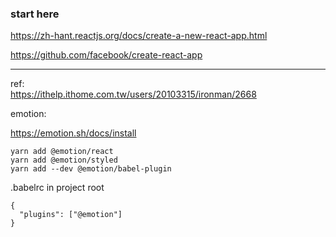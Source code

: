 ### start here

https://zh-hant.reactjs.org/docs/create-a-new-react-app.html  

https://github.com/facebook/create-react-app  

---

ref:  
https://ithelp.ithome.com.tw/users/20103315/ironman/2668


emotion:  

https://emotion.sh/docs/install  

```
yarn add @emotion/react
yarn add @emotion/styled
yarn add --dev @emotion/babel-plugin
```

.babelrc  in project root  
```
{
  "plugins": ["@emotion"]
}
```